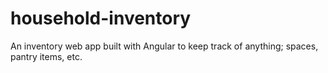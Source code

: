 # household-inventory
An inventory web app built with Angular to keep track of anything; spaces, pantry items, etc.
